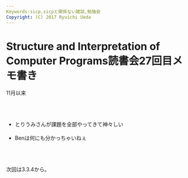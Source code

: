 ```yaml
---
Keywords:sicp,sicpと関係ない雑談,勉強会
Copyright: (C) 2017 Ryuichi Ueda
---
```


# Structure and Interpretation of Computer Programs読書会27回目メモ書き
11月以来<br />
<br />
<br />
<ul><br />
 <li>とりうみさんが課題を全部やってきて神々しい</li><br />
 <li>Benは何にも分かっちゃいねぇ</li><br />
</ul><br />
<br />
次回は3.3.4から。
